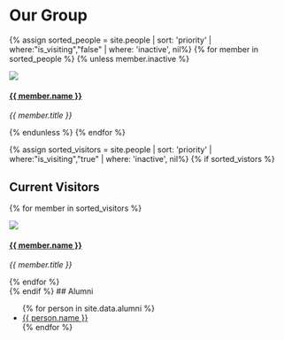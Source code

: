 # Our Group

<!-- **We are  looking for new PhD students, Postdocs, and Master students to join the team** [(see openings)]({{ site.url }}{{ site.baseurl }}/vacancies) **!**

## Members -->

<div class="row">

{% assign sorted_people = site.people | sort: 'priority' | where:"is_visiting","false" | where: 'inactive', nil%}
{% for member in sorted_people %}
{% unless member.inactive %}
<div class="col-sm-4 col-xs-6 clearfix">
<div class="bdata-member">
<img src= "{{ site.url }}{{ site.baseurl }}/{{site.RESOURCES_PATH}}/headshots/{{member.headshot}}" class="img-responsive bdata-img-headshot">

#### [{{ member.name }}]({{member.site}})

<i>{{ member.title }}</i>

</div>

</div>
{% endunless %}
{% endfor %}

</div>

{% assign sorted_visitors = site.people | sort: 'priority' | where:"is_visiting","true" | where: 'inactive', nil%}
{% if sorted_vistors %}
## Current Visitors
<div class="row">

{% for member in sorted_visitors %}

<div class="col-sm-4 col-xs-6 clearfix">
<div class="bdata-member">
<img src= "{{ site.url }}{{ site.baseurl }}/{{site.RESOURCES_PATH}}/headshots/{{member.headshot}}" class="img-responsive bdata-img-headshot">

#### [{{ member.name }}]({{member.site}})

<i>{{ member.title }}</i>

</div>
</div>
{% endfor %}

</div>
{% endif %}
## Alumni

<ul>
{% for person in site.data.alumni %}
<li><a href="{{ person.site }}" >{{ person.name }}</a></li>
{% endfor %}
</ul>